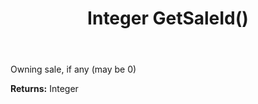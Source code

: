 ﻿---
uid: crmscript_ref_NSAppointment_GetSaleId
title: Integer GetSaleId()
intellisense: NSAppointment.GetSaleId
keywords: NSAppointment, GetSaleId
so.topic: reference
---

Owning sale, if any (may be 0)

**Returns:** Integer


